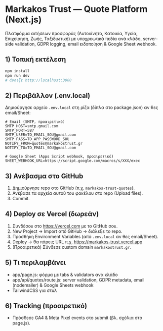 
# Markakos Trust — Quote Platform (Next.js)

Πλατφόρμα αιτήσεων προσφοράς (Αυτοκίνητο, Κατοικία, Υγεία, Επιχείρηση, Ζωής, Ταξιδιωτική) με υποχρεωτικά πεδία ανά κλάδο, server-side validation, GDPR logging, email ειδοποίηση & Google Sheet webhook.

## 1) Τοπική εκτέλεση
```bash
npm install
npm run dev
# άνοιξε http://localhost:3000
```

## 2) Περιβάλλον (.env.local)
Δημιούργησε αρχείο `.env.local` στη ρίζα (δίπλα στο package.json) αν θες email/Sheet:

```
# Email (SMTP, προαιρετικό)
SMTP_HOST=smtp.gmail.com
SMTP_PORT=587
SMTP_USER=TO_EMAIL_SOU@gmail.com
SMTP_PASS=TO_APP_PASSWORD_SOU
NOTIFY_FROM=quotes@markakostrust.gr
NOTIFY_TO=TO_EMAIL_SOU@gmail.com

# Google Sheet (Apps Script webhook, προαιρετικό)
SHEET_WEBHOOK_URL=https://script.google.com/macros/s/XXX/exec
```

## 3) Ανέβασμα στο GitHub
1. Δημιούργησε repo στο GitHub (π.χ. `markakos-trust-quotes`).
2. Ανέβασε τα αρχεία αυτού του φακέλου στο repo (Upload files).
3. Commit.

## 4) Deploy σε Vercel (δωρεάν)
1. Συνδέσου στο https://vercel.com με το GitHub σου.
2. New Project → Import από GitHub → διάλεξε το repo.
3. Προσθήκη Environment Variables (από `.env.local` αν θες email/Sheet).
4. Deploy → θα πάρεις URL π.χ. https://markakos-trust.vercel.app
5. (Προαιρετικά) Σύνδεσε custom domain `markakostrust.gr`.

## 5) Τι περιλαμβάνει
- app/page.js: φόρμα με tabs & validators ανά κλάδο
- app/api/quotes/route.js: server validation, GDPR metadata, email (nodemailer) & Google Sheets webhook
- TailwindCSS για στυλ

## 6) Tracking (προαιρετικό)
- Πρόσθεσε GA4 & Meta Pixel events στο submit (βλ. σχόλια στο page.js).
